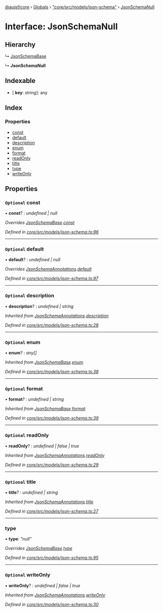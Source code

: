 [@aujsf/core](../README.md) › [Globals](../globals.md) › ["core/src/models/json-schema"](../modules/_core_src_models_json_schema_.md) › [JsonSchemaNull](_core_src_models_json_schema_.jsonschemanull.md)

# Interface: JsonSchemaNull

## Hierarchy

  ↳ [JsonSchemaBase](_core_src_models_json_schema_.jsonschemabase.md)

  ↳ **JsonSchemaNull**

## Indexable

* \[ **key**: *string*\]: any

## Index

### Properties

* [const](_core_src_models_json_schema_.jsonschemanull.md#optional-const)
* [default](_core_src_models_json_schema_.jsonschemanull.md#optional-default)
* [description](_core_src_models_json_schema_.jsonschemanull.md#optional-description)
* [enum](_core_src_models_json_schema_.jsonschemanull.md#optional-enum)
* [format](_core_src_models_json_schema_.jsonschemanull.md#optional-format)
* [readOnly](_core_src_models_json_schema_.jsonschemanull.md#optional-readonly)
* [title](_core_src_models_json_schema_.jsonschemanull.md#optional-title)
* [type](_core_src_models_json_schema_.jsonschemanull.md#type)
* [writeOnly](_core_src_models_json_schema_.jsonschemanull.md#optional-writeonly)

## Properties

### `Optional` const

• **const**? : *undefined | null*

*Overrides [JsonSchemaBase](_core_src_models_json_schema_.jsonschemabase.md).[const](_core_src_models_json_schema_.jsonschemabase.md#optional-const)*

*Defined in [core/src/models/json-schema.ts:96](https://github.com/jbockle/au-jsonschema-form/blob/edb7bd4/packages/core/src/models/json-schema.ts#L96)*

___

### `Optional` default

• **default**? : *undefined | null*

*Overrides [JsonSchemaAnnotations](_core_src_models_json_schema_.jsonschemaannotations.md).[default](_core_src_models_json_schema_.jsonschemaannotations.md#optional-default)*

*Defined in [core/src/models/json-schema.ts:97](https://github.com/jbockle/au-jsonschema-form/blob/edb7bd4/packages/core/src/models/json-schema.ts#L97)*

___

### `Optional` description

• **description**? : *undefined | string*

*Inherited from [JsonSchemaAnnotations](_core_src_models_json_schema_.jsonschemaannotations.md).[description](_core_src_models_json_schema_.jsonschemaannotations.md#optional-description)*

*Defined in [core/src/models/json-schema.ts:28](https://github.com/jbockle/au-jsonschema-form/blob/edb7bd4/packages/core/src/models/json-schema.ts#L28)*

___

### `Optional` enum

• **enum**? : *any[]*

*Inherited from [JsonSchemaBase](_core_src_models_json_schema_.jsonschemabase.md).[enum](_core_src_models_json_schema_.jsonschemabase.md#optional-enum)*

*Defined in [core/src/models/json-schema.ts:38](https://github.com/jbockle/au-jsonschema-form/blob/edb7bd4/packages/core/src/models/json-schema.ts#L38)*

___

### `Optional` format

• **format**? : *undefined | string*

*Inherited from [JsonSchemaBase](_core_src_models_json_schema_.jsonschemabase.md).[format](_core_src_models_json_schema_.jsonschemabase.md#optional-format)*

*Defined in [core/src/models/json-schema.ts:39](https://github.com/jbockle/au-jsonschema-form/blob/edb7bd4/packages/core/src/models/json-schema.ts#L39)*

___

### `Optional` readOnly

• **readOnly**? : *undefined | false | true*

*Inherited from [JsonSchemaAnnotations](_core_src_models_json_schema_.jsonschemaannotations.md).[readOnly](_core_src_models_json_schema_.jsonschemaannotations.md#optional-readonly)*

*Defined in [core/src/models/json-schema.ts:29](https://github.com/jbockle/au-jsonschema-form/blob/edb7bd4/packages/core/src/models/json-schema.ts#L29)*

___

### `Optional` title

• **title**? : *undefined | string*

*Inherited from [JsonSchemaAnnotations](_core_src_models_json_schema_.jsonschemaannotations.md).[title](_core_src_models_json_schema_.jsonschemaannotations.md#optional-title)*

*Defined in [core/src/models/json-schema.ts:27](https://github.com/jbockle/au-jsonschema-form/blob/edb7bd4/packages/core/src/models/json-schema.ts#L27)*

___

###  type

• **type**: *"null"*

*Overrides [JsonSchemaBase](_core_src_models_json_schema_.jsonschemabase.md).[type](_core_src_models_json_schema_.jsonschemabase.md#optional-type)*

*Defined in [core/src/models/json-schema.ts:95](https://github.com/jbockle/au-jsonschema-form/blob/edb7bd4/packages/core/src/models/json-schema.ts#L95)*

___

### `Optional` writeOnly

• **writeOnly**? : *undefined | false | true*

*Inherited from [JsonSchemaAnnotations](_core_src_models_json_schema_.jsonschemaannotations.md).[writeOnly](_core_src_models_json_schema_.jsonschemaannotations.md#optional-writeonly)*

*Defined in [core/src/models/json-schema.ts:30](https://github.com/jbockle/au-jsonschema-form/blob/edb7bd4/packages/core/src/models/json-schema.ts#L30)*
